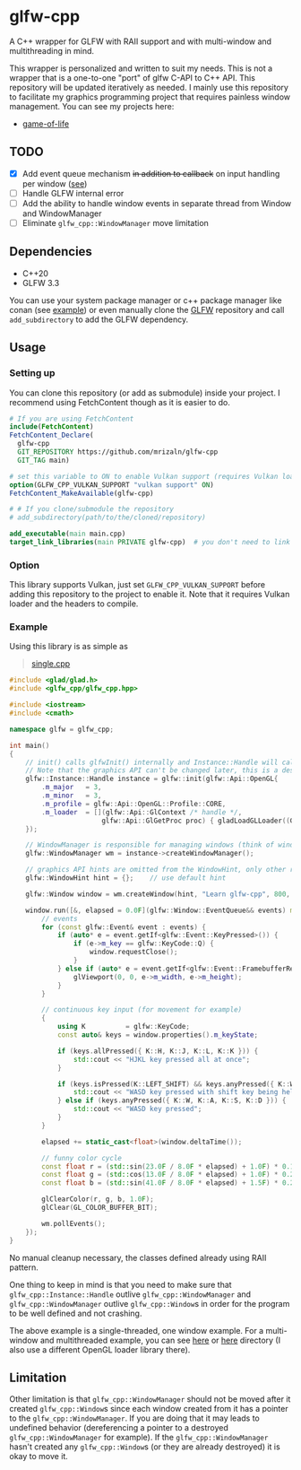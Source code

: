 # glfw-cpp

A C++ wrapper for GLFW with RAII support and with multi-window and multithreading in mind.

This wrapper is personalized and written to suit my needs. This is not a wrapper that is a one-to-one "port" of glfw C-API to C++ API. This repository will be updated iteratively as needed. I mainly use this repository to facilitate my graphics programming project that requires painless window management. You can see my projects here:

- [game-of-life](https://github.com/mrizaln/game-of-life)

## TODO

- [x] Add event queue mechanism ~~in addition to callback~~ on input handling per window ([see](https://github.com/glfw/gleq))
- [ ] Handle GLFW internal error
- [ ] Add the ability to handle window events in separate thread from Window and WindowManager
- [ ] Eliminate `glfw_cpp::WindowManager` move limitation

## Dependencies

- C++20
- GLFW 3.3

You can use your system package manager or c++ package manager like conan (see [example](./example)) or even manually clone the [GLFW](https://github.com/glfw/glfw) repository and call `add_subdirectory` to add the GLFW dependency.

## Usage

### Setting up

You can clone this repository (or add as submodule) inside your project. I recommend using FetchContent though as it is easier to do.

```cmake
# If you are using FetchContent
include(FetchContent)
FetchContent_Declare(
  glfw-cpp
  GIT_REPOSITORY https://github.com/mrizaln/glfw-cpp
  GIT_TAG main)

# set this variable to ON to enable Vulkan support (requires Vulkan loader and headers)
option(GLFW_CPP_VULKAN_SUPPORT "vulkan support" ON)
FetchContent_MakeAvailable(glfw-cpp)

# # If you clone/submodule the repository
# add_subdirectory(path/to/the/cloned/repository)

add_executable(main main.cpp)
target_link_libraries(main PRIVATE glfw-cpp)  # you don't need to link to glfw here, glfw-cpp already link to it
```

### Option

This library supports Vulkan, just set `GLFW_CPP_VULKAN_SUPPORT` before adding this repository to the project to enable it. Note that it requires Vulkan loader and the headers to compile.

### Example

Using this library is as simple as

> [single.cpp](./example/source/single.cpp)

```cpp
#include <glad/glad.h>
#include <glfw_cpp/glfw_cpp.hpp>

#include <iostream>
#include <cmath>

namespace glfw = glfw_cpp;

int main()
{
    // init() calls glfwInit() internally and Instance::Handle will call glfwTerminate() on dtor.
    // Note that the graphics API can't be changed later, this is a design choice.
    glfw::Instance::Handle instance = glfw::init(glfw::Api::OpenGL{
        .m_major   = 3,
        .m_minor   = 3,
        .m_profile = glfw::Api::OpenGL::Profile::CORE,
        .m_loader  = [](glfw::Api::GlContext /* handle */,
                       glfw::Api::GlGetProc proc) { gladLoadGLLoader((GLADloadproc)proc); },
    });

    // WindowManager is responsible for managing windows (think of window group)
    glfw::WindowManager wm = instance->createWindowManager();

    // graphics API hints are omitted from the WindowHint, only other relevant hints are included.
    glfw::WindowHint hint = {};    // use default hint

    glfw::Window window = wm.createWindow(hint, "Learn glfw-cpp", 800, 600);

    window.run([&, elapsed = 0.0F](glfw::Window::EventQueue&& events) mutable {
        // events
        for (const glfw::Event& event : events) {
            if (auto* e = event.getIf<glfw::Event::KeyPressed>()) {
                if (e->m_key == glfw::KeyCode::Q) {
                    window.requestClose();
                }
            } else if (auto* e = event.getIf<glfw::Event::FramebufferResized>()) {
                glViewport(0, 0, e->m_width, e->m_height);
            }
        }

        // continuous key input (for movement for example)
        {
            using K          = glfw::KeyCode;
            const auto& keys = window.properties().m_keyState;

            if (keys.allPressed({ K::H, K::J, K::L, K::K })) {
                std::cout << "HJKL key pressed all at once";
            }

            if (keys.isPressed(K::LEFT_SHIFT) && keys.anyPressed({ K::W, K::A, K::S, K::D })) {
                std::cout << "WASD key pressed with shift key being held";
            } else if (keys.anyPressed({ K::W, K::A, K::S, K::D })) {
                std::cout << "WASD key pressed";
            }
        }

        elapsed += static_cast<float>(window.deltaTime());

        // funny color cycle
        const float r = (std::sin(23.0F / 8.0F * elapsed) + 1.0F) * 0.1F + 0.4F;
        const float g = (std::cos(13.0F / 8.0F * elapsed) + 1.0F) * 0.2F + 0.3F;
        const float b = (std::sin(41.0F / 8.0F * elapsed) + 1.5F) * 0.2F;

        glClearColor(r, g, b, 1.0F);
        glClear(GL_COLOR_BUFFER_BIT);

        wm.pollEvents();
    });
}
```

No manual cleanup necessary, the classes defined already using RAII pattern.

One thing to keep in mind is that you need to make sure that `glfw_cpp::Instance::Handle` outlive `glfw_cpp::WindowManager` and `glfw_cpp::WindowManager` outlive `glfw_cpp::Window`s in order for the program to be well defined and not crashing.

The above example is a single-threaded, one window example. For a multi-window and multithreaded example, you can see [here](./example/source/multi.cpp) or [here](./example/source/multi_multi_manager.cpp) directory (I also use a different OpenGL loader library there).

## Limitation

Other limitation is that `glfw_cpp::WindowManager` should not be moved after it created `glfw_cpp::Window`s since each window created from it has a pointer to the `glfw_cpp::WindowManager`. If you are doing that it may leads to undefined behavior (dereferencing a pointer to a destroyed `glfw_cpp::WindowManager` for example). If the `glfw_cpp::WindowManager` hasn't created any `glfw_cpp::Window`s (or they are already destroyed) it is okay to move it.
